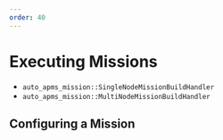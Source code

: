 ```yaml
---
order: 40
---
```

# Executing Missions

- `auto_apms_mission::SingleNodeMissionBuildHandler`
- `auto_apms_mission::MultiNodeMissionBuildHandler`

## Configuring a Mission
